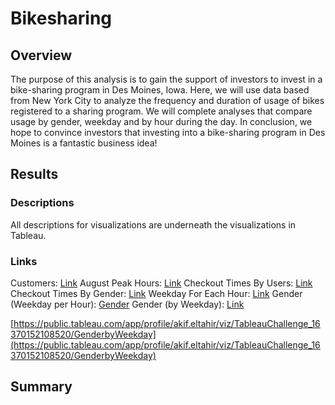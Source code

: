 # Bikesharing

## Overview
The purpose of this analysis is to gain the support of investors to invest in a bike-sharing program in Des Moines, Iowa. Here, we will use data based from New York City to analyze the frequency and duration of usage of bikes registered to a sharing program. We will complete analyses that compare usage by gender, weekday and by hour during the day. In conclusion, we hope to convince investors that investing into a bike-sharing program in Des Moines is a fantastic business idea!

## Results

### Descriptions
All descriptions for visualizations are underneath the visualizations in Tableau.

### Links
Customers: [Link](link)
August Peak Hours: [Link](link)
Checkout Times By Users: [Link](link)
Checkout Times By Gender: [Link](link)
Weekday For Each Hour: [Link](link)
Gender (Weekday per Hour): [Gender](https://public.tableau.com/app/profile/akif.eltahir/viz/TableauChallenge_16370152108520/GenderbyWeekday)
Gender (by Weekday): [Link](link)

[https://public.tableau.com/app/profile/akif.eltahir/viz/TableauChallenge_16370152108520/GenderbyWeekday](https://public.tableau.com/app/profile/akif.eltahir/viz/TableauChallenge_16370152108520/GenderbyWeekday)

## Summary
